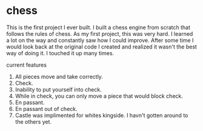 # chess


This is the first project I ever built. I built a chess engine from scratch that follows the rules of chess. As my first project, this was very hard. I learned a lot on the way and constantly saw how I could improve. After some time I would look back at the original code I created and realized it wasn't the best way of doing it. I touched it up many times. 

current features
1. All pieces move and take correctly.
2. Check.
3. Inability to put yourself into check.
4. While in check, you can only move a piece that would block check.
5. En passant.
6. En passant out of check.
7. Castle was implimented for whites kingside. I havn't gotten around to the others yet.

